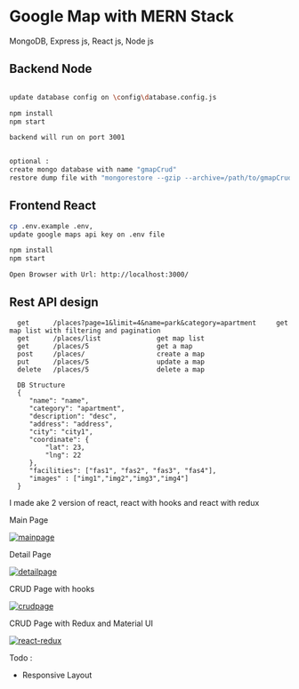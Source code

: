 # Google Map with MERN Stack

MongoDB, Express js, React js, Node js


## Backend Node

```bash

update database config on \config\database.config.js

npm install
npm start

backend will run on port 3001


optional : 
create mongo database with name "gmapCrud"
restore dump file with "mongorestore --gzip --archive=/path/to/gmapCrud.archive"

```


## Frontend React

```bash
cp .env.example .env, 
update google maps api key on .env file

npm install
npm start

Open Browser with Url: http://localhost:3000/

```

## Rest API design

```
  get      /places?page=1&limit=4&name=park&category=apartment     get map list with filtering and pagination
  get      /places/list              get map list
  get      /places/5                 get a map
  post     /places/                  create a map
  put      /places/5                 update a map
  delete   /places/5                 delete a map
    
  DB Structure
  {
     "name": "name",
     "category": "apartment",
     "description": "desc",
     "address": "address",
     "city": "city1",
     "coordinate": {
         "lat": 23,
         "lng": 22
     },
     "facilities": ["fas1", "fas2", "fas3", "fas4"],
     "images" : ["img1","img2","img3","img4"]
  }
```


I made ake 2 version of react, react with hooks and react with redux

Main Page

<a href="https://ibb.co/WVH1G97"><img src="https://i.ibb.co/XYWTjB6/mainpage.png" alt="mainpage" border="0"></a>



Detail Page

<a href="https://ibb.co/M7Zybpc"><img src="https://i.ibb.co/bXQjxLs/detailpage.png" alt="detailpage" border="0"></a>



CRUD Page with hooks

<a href="https://ibb.co/xhH8jjQ"><img src="https://i.ibb.co/dBgJ22y/crudpage.png" alt="crudpage" border="0"></a>



CRUD Page with Redux and Material UI

<a href="https://ibb.co/KKnzF3K"><img src="https://i.ibb.co/QD0jr1D/react-redux.png" alt="react-redux" border="0" /></a>



Todo : 
- Responsive Layout


